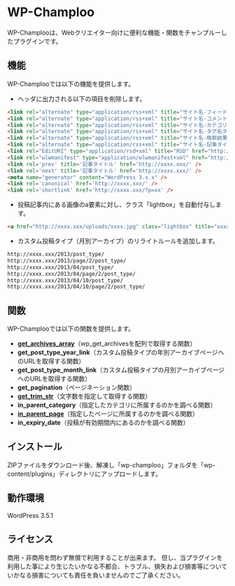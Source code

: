 # WP-Champloo

WP-Champlooは、Webクリエイター向けに便利な機能・関数をチャンプルーしたプラグインです。

## 機能
WP-Champlooでは以下の機能を提供します。

* ヘッダに出力される以下の項目を削除します。

```html
<link rel="alternate" type="application/rss+xml" title="サイト名-フィード" href="http://xxxx.xxx/feed/" />
<link rel="alternate" type="application/rss+xml" title="サイト名-コメントフィード" href="http://xxxx.xxx/comments/feed/" />
<link rel="alternate" type="application/rss+xml" title="サイト名-カテゴリ名カテゴリーのフィード" href="http://xxxx.xxx/category/xxxx/feed/" />
<link rel="alternate" type="application/rss+xml" title="サイト名-タグ名タグのフィード" href="http://xxxx.xxx/tag/xxxx/feed/" />
<link rel="alternate" type="application/rss+xml" title="サイト名-検索結果:記事タイトルフィード" href="http://xxxx.xxx/search/xxxx/feed/rss2/" />
<link rel="alternate" type="application/rss+xml" title="サイト名-記事タイトルのコメントのフィード" href="http://xxxx.xxx/feed/" />
<link rel="EditURI" type="application/rsd+xml" title="RSD" href="http://xxxx.xxx/xmlrpc.php?rsd" />
<link rel="wlwmanifest" type="application/wlwmanifest+xml" href="http://xxxx.xxx/wp-includes/wlwmanifest.xml" />
<link rel='prev' title='記事タイトル' href='http://xxxx.xxx/' />
<link rel='next' title='記事タイトル' href='http://xxxx.xxx/' />
<meta name="generator" content="WordPress 3.x.x" />
<link rel='canonical' href='http://xxxx.xxx/' />
<link rel='shortlink' href='http://xxxx.xxx/?p=xx' />
```

* 投稿記事内にある画像のa要素に対し、クラス「lightbox」を自動付与します。

```html
<a href="http://xxxx.xxx/uploads/xxxx.jpg" class="lightbox" title="xxxx"><img width="xxx" height="xxx" src="xxxx.jpg" class="attachment-thumbnail" alt="xxxx" title="xxxx" /></a>
```

* カスタム投稿タイプ（月別アーカイブ）のリライトルールを追加します。

```html
http://xxxx.xxx/2013/post_type/
http://xxxx.xxx/2013/page/2/post_type/
http://xxxx.xxx/2013/04/post_type/
http://xxxx.xxx/2013/04/page/2/post_type/
http://xxxx.xxx/2013/04/10/post_type/
http://xxxx.xxx/2013/04/10/page/2/post_type/
```

## 関数
WP-Champlooでは以下の関数を提供します。

* **[get_archives_array](http://qiita.com/items/b26d0b466c0274fd085a)**（wp_get_archivesを配列で取得する関数）
* **get_post_type_year_link**（カスタム投稿タイプの年別アーカイブページへのURLを取得する関数）
* **get_post_type_month_link**（カスタム投稿タイプの月別アーカイブページへのURLを取得する関数）
* **get_pagination**（ページネーション関数）
* **[get_trim_str](http://qiita.com/items/cb96565068426e261690)**（文字数を指定して取得する関数）
* **in_parent_category**（指定したカテゴリに所属するのかを調べる関数）
* **[in_parent_page](http://qiita.com/items/568212c387a36f90ca66)**（指定したページに所属するのかを調べる関数）
* **in_expiry_date**（投稿が有効期間内にあるのかを調べる関数）

## インストール
ZIPファイルをダウンロード後、解凍し「wp-champloo」フォルダを「wp-content/plugins」ディレクトリにアップロードします。

## 動作環境
WordPress 3.5.1

## ライセンス
商用・非商用を問わず無償で利用することが出来ます。
  但し、当プラグインを利用した事により生じたいかなる不都合、トラブル、損失および損害等についていかなる損害についても責任を負いませんのでご了承ください。